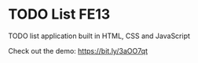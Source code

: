 # TODO List FE13


TODO list application built in HTML, CSS and JavaScript
 

Check out the demo: https://bit.ly/3aOO7qt